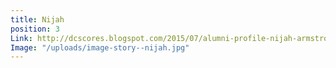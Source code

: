 ```yaml
---
title: Nijah
position: 3
Link: http://dcscores.blogspot.com/2015/07/alumni-profile-nijah-armstrong-leans-on.html
Image: "/uploads/image-story--nijah.jpg"
---
```


